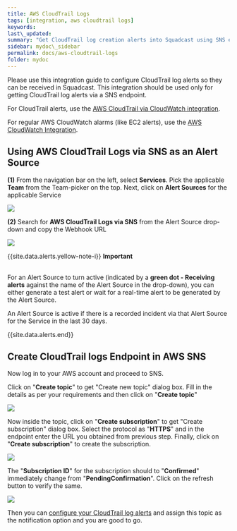 ```yaml
---
title: AWS CloudTrail Logs
tags: [integration, aws cloudtrail logs]
keywords:
last\_updated:
summary: "Get CloudTrail log creation alerts into Squadcast using SNS endpoints"
sidebar: mydoc\_sidebar
permalink: docs/aws-cloudtrail-logs
folder: mydoc
---
```


Please use this integration guide to configure CloudTrail log alerts so they can be received in Squadcast. This integration should be used only for getting CloudTrail log alerts via a SNS endpoint.

For CloudTrail alerts, use the [AWS CloudTrail via CloudWatch integration](aws-cloudtrail-via-cloudwatch).

For regular AWS CloudWatch alarms (like EC2 alerts), use the [AWS CloudWatch Integration](amazon-cloudwatch-aws).

## Using AWS CloudTrail Logs via SNS as an Alert Source

**(1)** From the navigation bar on the left, select **Services**. Pick the applicable **Team** from the Team-picker on the top. Next, click on **Alert Sources** for the applicable Service

![](../../.gitbook/assets/alert\_source\_1.png)

**(2)** Search for **AWS CloudTrail Logs via SNS** from the Alert Source drop-down and copy the Webhook URL

![](../../.gitbook/assets/cloudtrail\_1.png)

{{site.data.alerts.yellow-note-i}}
<b>Important</b><br/><br/>
<p>For an Alert Source to turn active (indicated by a <b>green dot - Receiving alerts</b> against the name of the Alert Source in the drop-down), you can either generate a test alert or wait for a real-time alert to be generated by the Alert Source.</p>
<p>An Alert Source is active if there is a recorded incident via that Alert Source for the Service in the last 30 days.</p>
{{site.data.alerts.end}}

## Create CloudTrail logs Endpoint in AWS SNS

Now log in to your AWS account and proceed to SNS.

Click on "**Create topic**" to get "Create new topic" dialog box. Fill in the details as per your requirements and then click on "**Create topic**"

![](../../.gitbook/assets/cloudtrail\_2.png)

Now inside the topic, click on "**Create subscription**" to get "Create subscription" dialog box. Select the protocol as "**HTTPS**" and in the endpoint enter the URL you obtained from previous step. Finally, click on "**Create subscription**" to create the subscription.

![](../../.gitbook/assets/cloudtrail\_3.png)

The "**Subscription ID**" for the subscription should to "**Confirmed**" immediately change from "**PendingConfirmation**". Click on the refresh button to verify the same.

![](../../.gitbook/assets/cloudtrail\_4.png)

Then you can [configure your CloudTrail log alerts](https://docs.aws.amazon.com/awscloudtrail/latest/userguide/configure-sns-notifications-for-cloudtrail.html) and assign this topic as the notification option and you are good to go.